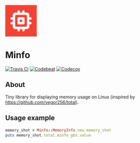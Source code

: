 <img src="media/logo/ic_lib.png" height="100px" />

# Minfo

[![Travis CI](https://travis-ci.org/fartem/minfo.svg?branch=master)](https://travis-ci.org/fartem/minfo)
[![Codebeat](https://codebeat.co/badges/86d92f9c-5d21-4af3-adc4-eb56e2974e25)](https://codebeat.co/projects/github-com-fartem-minfo-master)
[![Codecov](https://codecov.io/gh/fartem/minfo/branch/master/graph/badge.svg)](https://codecov.io/gh/fartem/minfo)

## About

Tiny library for displaying memory usage on Linux (inspired by https://github.com/yegor256/total).

## Usage example

```ruby
memory_shot = Minfo::MemoryInfo.new.memory_shot
puts memory_shot.total.minfo_gbs.value
```
